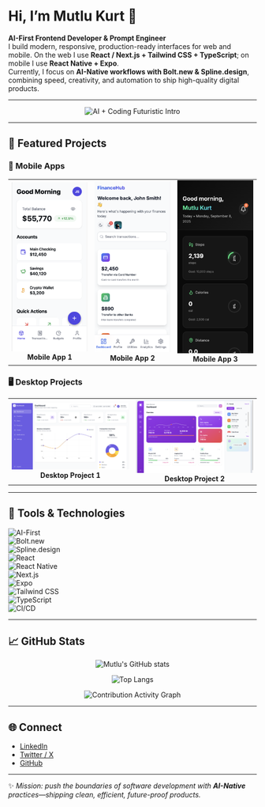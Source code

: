 # Hi, I’m Mutlu Kurt 👋  

**AI-First Frontend Developer & Prompt Engineer**  
I build modern, responsive, production-ready interfaces for web and mobile. On the web I use **React / Next.js + Tailwind CSS + TypeScript**; on mobile I use **React Native + Expo**.  
Currently, I focus on **AI-Native workflows with Bolt.new & Spline.design**, combining speed, creativity, and automation to ship high-quality digital products.  

---

<!-- VISUAL: Futuristic AI + Coding Intro -->
<p align="center">
  <img src="https://media1.giphy.com/media/v1.Y2lkPTc5MGI3NjExamlpcnhuZjhscGZhZGw5ZzR5ajk1ZW5hY2h1Y3dlZ211NGllZTh2YyZlcD12MV9pbnRlcm5hbF9naWZfYnlfaWQmY3Q9Zw/MD0svLSDeudszrNrp0/giphy.gif" width="480" alt="AI + Coding Futuristic Intro" />
</p>

---

## 📂 Featured Projects  

### 📱 Mobile Apps

<div align="center">
  <table>
    <tr>
      <td align="center" width="33%">
        <img src="./docs/1.png" width="200" alt="Mobile App 1" />
        <br><strong>Mobile App 1</strong>
      </td>
      <td align="center" width="33%">
        <img src="./docs/2.png" width="200" alt="Mobile App 2" />
        <br><strong>Mobile App 2</strong>
      </td>
      <td align="center" width="33%">
        <img src="./docs/3.png" width="200" alt="Mobile App 3" />
        <br><strong>Mobile App 3</strong>
      </td>
    </tr>
  </table>
</div>

### 🖥️ Desktop Projects

<div align="center">
  <table>
    <tr>
      <td align="center" width="50%">
        <img src="./docs/5.png" width="400" alt="Desktop Project 1" />
        <br><strong>Desktop Project 1</strong>
      </td>
      <td align="center" width="50%">
        <img src="./docs/6.png" width="400" alt="Desktop Project 2" />
        <br><strong>Desktop Project 2</strong>
      </td>
    </tr>
  </table>
</div>

---

## 🧰 Tools & Technologies  

![AI-First](https://img.shields.io/badge/AI--First-4B0082?style=for-the-badge&logo=claude&logoColor=white)  
![Bolt.new](https://img.shields.io/badge/Bolt.new-000000?style=for-the-badge&logo=vercel&logoColor=white)  
![Spline.design](https://img.shields.io/badge/Spline.design-FF69B4?style=for-the-badge&logo=webgl&logoColor=white)  
![React](https://img.shields.io/badge/React-20232A?style=for-the-badge&logo=react&logoColor=61DAFB)  
![React Native](https://img.shields.io/badge/React%20Native-20232A?style=for-the-badge&logo=react&logoColor=61DAFB)  
![Next.js](https://img.shields.io/badge/Next.js-000000?style=for-the-badge&logo=next.js&logoColor=white)  
![Expo](https://img.shields.io/badge/Expo-000020?style=for-the-badge&logo=expo&logoColor=white)  
![Tailwind CSS](https://img.shields.io/badge/Tailwind-06B6D4?style=for-the-badge&logo=tailwind-css&logoColor=white)  
![TypeScript](https://img.shields.io/badge/TypeScript-3178C6?style=for-the-badge&logo=typescript&logoColor=white)  
![CI/CD](https://img.shields.io/badge/CI%2FCD-2088FF?style=for-the-badge&logo=githubactions&logoColor=white)  

---

## 📈 GitHub Stats  

<p align="center">
  <img src="https://github-readme-stats.vercel.app/api?username=mutlukurt&show_icons=true&theme=radical" alt="Mutlu's GitHub stats" />
</p>

<p align="center">
  <img src="https://github-readme-stats.vercel.app/api/top-langs/?username=mutlukurt&layout=compact&theme=radical&langs_count=8" alt="Top Langs" />
</p>

<p align="center">
  <img src="https://github-readme-activity-graph.vercel.app/graph?username=mutlukurt&theme=react-dark&hide_border=true&v=1" alt="Contribution Activity Graph" />
</p>

---

## 🌐 Connect  

- [LinkedIn](https://www.linkedin.com/in/mutlukurt)  
- [Twitter / X](https://twitter.com/mutlukurtio)  
- [GitHub](https://github.com/mutlukurt)  

---

✨ *Mission: push the boundaries of software development with **AI-Native** practices—shipping clean, efficient, future-proof products.*  
